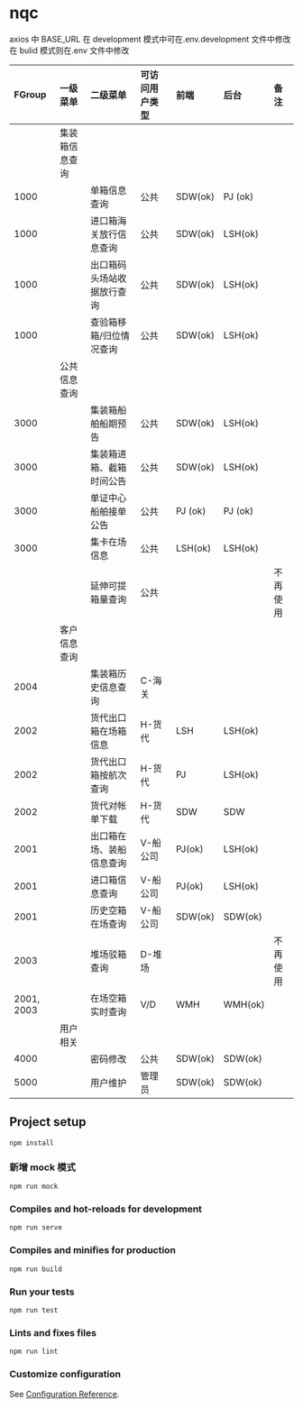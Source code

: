 # nqc

axios 中 BASE_URL
在 development 模式中可在.env.development 文件中修改
在 bulid 模式则在.env 文件中修改

| FGroup     | 一级菜单       | 二级菜单                   | 可访问用户类型 | 前端    | 后台    | 备注 |
| :--------- | :------------- | :------------------------- | :------------- | :------ | :------ | :--- |
|            | 集装箱信息查询 |                            |                |         |         |
| 1000       |                | 单箱信息查询               | 公共           | SDW(ok) | PJ (ok) |
| 1000       |                | 进口箱海关放行信息查询     | 公共           | SDW(ok) | LSH(ok) |
| 1000       |                | 出口箱码头场站收据放行查询 | 公共           | SDW(ok) | LSH(ok) |
| 1000       |                | 查验箱移箱/归位情况查询    | 公共           | SDW(ok) | LSH(ok) |
|            | 公共信息查询   |                            |                |         |         |
| 3000       |                | 集装箱船舶船期预告         | 公共           | SDW(ok) | LSH(ok) |
| 3000       |                | 集装箱进箱、截箱时间公告   | 公共           | SDW(ok) | LSH(ok) |
| 3000       |                | 单证中心船舶接单公告       | 公共           | PJ (ok) | PJ (ok) |
| 3000       |                | 集卡在场信息               | 公共           | LSH(ok) | LSH(ok) |
|            |                | 延伸可提箱量查询           | 公共           |          |         |不再使用
|            | 客户信息查询   |                            |                |         |
| 2004       |                | 集装箱历史信息查询         | C-海关         |
| 2002       |                | 货代出口箱在场箱信息       | H-货代         | LSH     | LSH(ok) |
| 2002       |                | 货代出口箱按航次查询       | H-货代         | PJ      | LSH(ok) |
| 2002       |                | 货代对帐单下载             | H-货代         | SDW     | SDW     |
| 2001       |                | 出口箱在场、装船信息查询   | V-船公司        | PJ(ok)  | LSH(ok) |
| 2001       |                | 进口箱信息查询             | V-船公司       | PJ(ok)  | LSH(ok) |
| 2001       |                | 历史空箱在场查询           | V-船公司       | SDW(ok) | SDW(ok) |
| 2003       |                | 堆场驳箱查询               | D-堆场         |          |         |不再使用
| 2001, 2003 |                | 在场空箱实时查询           | V/D            | WMH     | WMH(ok) |
|            | 用户相关       |                            |                |         |
| 4000       |                | 密码修改                   | 公共           | SDW(ok) | SDW(ok) |
| 5000       |                | 用户维护                   | 管理员         | SDW(ok) | SDW(ok) |

## Project setup

```
npm install
```

### 新增 mock 模式

```
npm run mock
```

### Compiles and hot-reloads for development

```
npm run serve
```

### Compiles and minifies for production

```
npm run build
```

### Run your tests

```
npm run test
```

### Lints and fixes files

```
npm run lint
```

### Customize configuration

See [Configuration Reference](https://cli.vuejs.org/config/).
